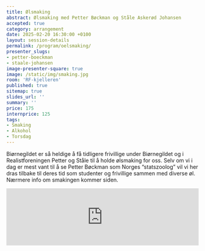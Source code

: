 ```yaml
---
title: Ølsmaking
abstract: Ølsmaking med Petter Bøckman og Ståle Askerød Johansen
accepted: true
category: arrangement
date: 2025-02-20 16:30:00 +0100
layout: session-details
permalink: /program/oelsmaking/
presenter_slugs:
- petter-boeckman
- staale-johansen
image-presenter-square: true
image: /static/img/smaking.jpg
room: 'RF-kjelleren'
published: true
sitemap: true
slides_url: ''
summary: ''
price: 175
internprice: 125
tags:
- Smaking
- Alkohol
- Torsdag
---
```


Biørnegildet er så heldige å få tidligere frivillige under Biørnegildet og i Realistforeningen Petter og Ståle til å holde ølsmaking for oss. Selv om vi i dag er mest vant til å se Petter Bøckman som Norges “statszoolog” vil vi her dras tilbake til deres tid som studenter og frivillige sammen med diverse øl. Nærmere info om smakingen kommer siden.

<script type="text/javascript" src="https://nettskjema.no/static/js/external-embedding.js"></script><iframe class="nettskjema-iframe" src="https://nettskjema.no/a/ol2025?embed=1" title="Biørneballet 2025" frameborder="0" width="100%" id="skjema"></iframe>
